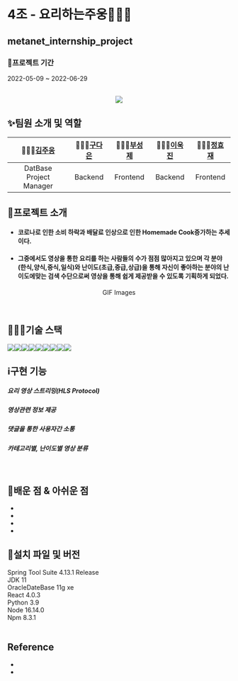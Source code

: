 # 4조 - 요리하는주웅👨🏻‍🍳<br>
## metanet_internship_project<br>
### 📆프로젝트 기간
2022-05-09 ~ 2022-06-29
<p align="center">
  <br>
  <img src="./images/common/logo-sample.jpeg">
  <br>
</p>

## ✨팀원 소개 및 역할
| 👨🏻‍🍳[김주웅](https://github.com/JuwoongKim) | 👩🏻‍🍳[구다은](https://github.com/koodaeun) |  👨🏻‍🍳[부성제](https://github.com/BuSeongJae)   |  👨🏻‍🍳[이욱진](https://github.com/ukjinlee66)   | 👨🏻‍🍳[정효재](https://github.com/JHJaVa1) |
| :--------: | :--------: | :------: | :-----: | :-----: |
|   DatBase<br>Project Manager    |   Backend  | Frontend | Backend | Frontend |

## 🌈프로젝트 소개
- <h4>코로나로 인한 소비 하락과 배달료 인상으로 인한 Homemade Cook증가하는 추세이다.</h4>
- <h4>그중에서도 영상을 통한 요리를 하는 사람들의 수가 점점 많아지고 있으며 각 분야 (한식,양식,중식,일식)와 난이도(초급,중급,상급)을 통해 자신이 좋아하는 분야의 난이도에맞는 검색 수단으로써 영상을 통해 쉽게 제공받을 수 있도록 기획하게 되었다.</h4>

<p align="center">
GIF Images
</p>

<br>

## 🧑🏼‍💻기술 스택<br>
<img src="https://img.shields.io/badge/JavaScript-F7DF1E?style=flat-square&logo=JavaScript&logoColor=white"/><img src="https://img.shields.io/badge/Java-007396?style=flat-square&logo=Java&logoColor=white"/><img src="https://img.shields.io/badge/React-61DAFB?style=flat-square&logo=React&logoColor=white"/><img src="https://img.shields.io/badge/OracleDB-F80000?style=flat-square&logo=Oracle&logoColor=white"/><img src="https://img.shields.io/badge/Spring Boot-6DB33F?style=flat-square&logo=Spring Boot&logoColor=white"/><img src="https://img.shields.io/badge/Python-3776AB?style=flat-square&logo=Python&logoColor=white"/><img src="https://img.shields.io/badge/Azure-0078D7?style=flat-square&logo=Azure DevOps&logoColor=white"/><img src="https://img.shields.io/badge/Kubernetes-326CE5?style=flat-square&logo=Kubernetes&logoColor=white"/><img src="https://img.shields.io/badge/Docker-2496ED?style=flat-square&logo=Docker&logoColor=white"/>
<br>

## ℹ️구현 기능

<h5>요리 영상 스트리밍(HLS Protocol)</h5>
<h5>영상관련 정보 제공</h5>
<h5>댓글을 통한 사용자간 소통</h5>
<h5>카테고리별, 난이도별 영상 분류</h5>

<br>

## 📖배운 점 & 아쉬운 점
- 
- 
- 
- 
## 📂설치 파일 및 버전
Spring Tool Suite 4.13.1 Release<br>
JDK 11<br>
OracleDateBase 11g xe<br>
React 4.0.3<br>
Python 3.9<br>
Node 16.14.0<br>
Npm 8.3.1<br>
<br>

## Reference
- 
- 
